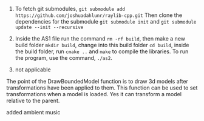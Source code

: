 1. To fetch git submodules, `git submodule add https://github.com/joshuadahlunr/raylib-cpp.git` Then clone the dependencies for the submodule `git submodule init` and `git submodule update --init --recursive`

2. Inside the AS1 file run the command `rm -rf build`, then make a new build folder `mkdir build`, change into this build folder `cd build`, inside the build folder, run `cmake ..` and `make` to compile the libraries. To run the program, use the command, `./as2`. 

3. not applicable

The point of the DrawBoundedModel function is to draw 3d models after transformations have been applied to them. This function can be used to set transformations when a model is loaded. Yes it can transform a model relative to the parent.

added ambient music